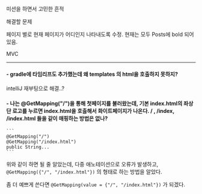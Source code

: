 미션을 하면서 고민한 흔적

해결할 문제

페이지 별로 현재 페이지가 어디인지 나타내도록 수정. 현재는 모두 Posts에 bold 되어있음.

MVC

---


#### - gradle에 타임리프도 추가했는데 왜 templates 의 html을 호출하지 못하지?

intelliJ 재부팅으로 해결..?

#### - 나는 @GetMapping("/")을 통해 첫페이지를 불러왔는데, 기본 index.html의 좌상단 로고를 누르면 index.html을 호출해서 화이트페이지가 나온다. / , /index, /index.html 들을 같이 매핑하는 방법은 없나?

    ```
    @GetMapping("/")
    @GetMapping("/index.html")
    public String...
    ```

위와 같이 하면 될 줄 알았는데, 다중 애노테이션으로 오류가 발생하고, `@GetMapping({"/", "/index.html"})` 의 형태로 하는 방법을 알았다.

좀 더 예쁘게 쓴다면 `@GetMapping(value = {"/", "/index.html"})` 가 되겠다.

    

